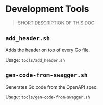 # Development Tools

> SHORT DESCRIPTION OF THIS DOC

## `add_header.sh`
Adds the header on top of every Go file.

Usage: `tools/add_header.sh`

## `gen-code-from-swagger.sh`
Generates Go code from the OpenAPI spec.

Usage: `tools/gen-code-from-swagger.sh`
